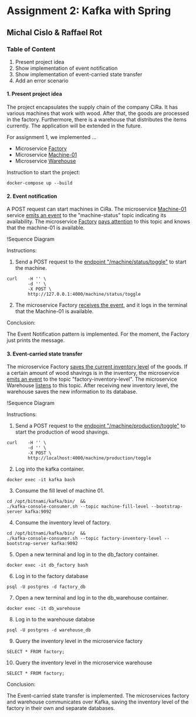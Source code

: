 # Assignment 2: Kafka with Spring
## Michal Cislo & Raffael Rot

### Table of Content

1. Present project idea
2. Show implementation of event notification
3. Show implementation of event-carried state transfer
4. Add an error scenario

#### 1. Present project idea

The project encapsulates the supply chain of the company CiRa. 
It has various machines that work with wood. After that, the goods are processed in the factory. 
Furthermore, there is a warehouse that distributes the items currently. 
The application will be extended in the future. 

For assignment 1, we implemented ...
* Microservice [Factory](https://github.com/nikokelx/event-driven_and_process-oriented-architecture_group-5/tree/main/project/factory)
* Microservice [Machine-01](https://github.com/nikokelx/event-driven_and_process-oriented-architecture_group-5/tree/main/project/machine-01) 
* Microservice [Warehouse](https://github.com/nikokelx/event-driven_and_process-oriented-architecture_group-5/tree/main/project/warehouse)

Instruction to start the project:

```
docker-compose up --build
```

#### 2. Event notification

A POST request can start machines in CiRa. 
The microservice [Machine-01](https://github.com/nikokelx/event-driven_and_process-oriented-architecture_group-5/tree/main/project/machine-01) 
service [emits an event](https://github.com/nikokelx/event-driven_and_process-oriented-architecture_group-5/blob/main/project/machine-01/src/main/java/ch/unisg/machine01/infrastructure/adapters/messages/MachineStatusMessage.java) 
to the "machine-status" topic indicating its availability.
The microservice [Factory](https://github.com/nikokelx/event-driven_and_process-oriented-architecture_group-5/tree/main/project/factory) 
[pays attention](https://github.com/nikokelx/event-driven_and_process-oriented-architecture_group-5/blob/main/project/factory/src/main/java/ch/unisg/factory/controllers/event/MachineStatusEventListener.java)
to this topic and knows that the machine-01 is available.

!Sequence Diagram

Instructions: 

1. Send a POST request to the [endpoint "/machine/status/toggle"](https://github.com/nikokelx/event-driven_and_process-oriented-architecture_group-5/blob/main/project/machine-01/src/main/java/ch/unisg/machine01/controllers/http/ToggleMachineWebController.java) to start the machine. 

```
curl    -H '' \
        -d '' \
        -X POST \
        http://127.0.0.1:4000/machine/status/toggle
```

2. The microservice Factory [receives the event](https://github.com/nikokelx/event-driven_and_process-oriented-architecture_group-5/blob/main/project/factory/src/main/java/ch/unisg/factory/controllers/event/MachineStatusEventListener.java), and it logs in the terminal that the Machine-01 is available. 

Conclusion:

The Event Notification pattern is implemented. For the moment, the Factory just prints the message.

#### 3. Event-carried state transfer

The microservice Factory [saves the current inventory level](https://github.com/nikokelx/event-driven_and_process-oriented-architecture_group-5/blob/main/project/factory/src/main/java/ch/unisg/factory/infrastructure/repository/MachinePersistenceAdapter.java)
of the goods. 
If a certain amount of wood shavings is in the inventory, the microservice [emits an event](https://github.com/nikokelx/event-driven_and_process-oriented-architecture_group-5/blob/main/project/factory/src/main/java/ch/unisg/factory/infrastructure/adapters/messages/FactoryInventoryLevelEvent.java)
to the topic "factory-inventory-level". 
The microservice Warehouse [listens](https://github.com/nikokelx/event-driven_and_process-oriented-architecture_group-5/blob/main/project/warehouse/src/main/java/ch/unisg/warehouse/service/ConsumerService.java) 
to this topic. After receiving new inventory level, the warehouse saves the new information to its database.

!Sequence Diagram

Instructions:

1. Send a POST request to the [endpoint "/machine/production/toggle"](https://github.com/nikokelx/event-driven_and_process-oriented-architecture_group-5/blob/main/project/machine-01/src/main/java/ch/unisg/machine01/controllers/http/ToggleProductionWebController.java) to start the production of wood shavings. 

```
curl    -H '' \
        -d '' \
        -X POST \
        http://localhost:4000/machine/production/toggle
```
2. Log into the kafka container.

```
docker exec -it kafka bash
```

3. Consume the fill level of machine 01.

```
cd /opt/bitnami/kafka/bin/  &&
./kafka-console-consumer.sh --topic machine-fill-level --bootstrap-server kafka:9092
```

4. Consume the inventory level of factory.
 
```
cd /opt/bitnami/kafka/bin/  &&
./kafka-console-consumer.sh --topic factory-inventory-level --bootstrap-server kafka:9092
```

5. Open a new terminal and log in to the db_factory container.

```
docker exec -it db_factory bash
```

6. Log in to the factory database

```
psql -U postgres -d factory_db
```

7. Open a new terminal and log in to the db_warehouse container.

```
docker exec -it db_warehouse
```

8. Log in to the warehouse databse

```
psql -U postgres -d warehouse_db
```

9. Query the inventory level in the microservice factory

```
SELECT * FROM factory;
```

10. Query the inventory level in the microservice warehouse

```
SELECT * FROM factory;
```

Conclusion:

The Event-carried state transfer is implemented. The microservices factory and warehouse communicates over Kafka, saving the inventory level of the factory in their own and separate databases. 
